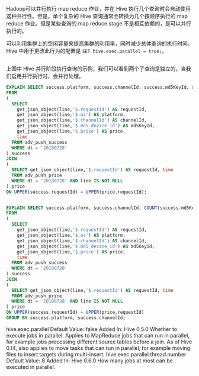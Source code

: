 

Hadoop可以并行执行 map reduce 作业，并在 Hive 执行几个查询时会自动使用这种并行性。但是，单个复杂的 Hive 查询通常会转换为几个按顺序执行的 map reduce 作业。但是某些查询的 map reduce stage 不是相互依赖的，是可以并行执行的。

可以利用集群上的空闲容量来提高集群的利用率，同时减少总体查询的执行时间。Hive 中用于更改此行为的配置是 `SET hive.exec.parallel = true;`。

![]()

上图中 Hive 并行阶段执行查询的示例，我们可以看到两个子查询是独立的，当我们启用并行执行时，会并行处理。

```sql
EXPLAIN SELECT success.platform, success.channelId, success.md5KeyId, success.price, success.time AS success_time, price.time AS price_time
FROM
(
  SELECT
    get_json_object(line,'$.requestId') AS requestId,
    get_json_object(line,'$.os') AS platform,
    get_json_object(line,'$.channelId') AS channelId,
    get_json_object(line,'$.md5_device_id') AS md5KeyId,
    get_json_object(line,'$.price') AS price,
    time
  FROM adv_push_success
  WHERE dt = '20180728'
) success
JOIN
(
  SELECT get_json_object(line,'$.requestId') AS requestId, time
  FROM adv_push_price
  WHERE dt = '20180728' AND line IS NOT NULL
) price
ON UPPER(success.requestId) = UPPER(price.requestId);


EXPLAIN SELECT success.platform, success.channelId, COUNT(success.md5KeyId)
FROM
(
  SELECT
    get_json_object(line,'$.requestId') AS requestId,
    get_json_object(line,'$.os') AS platform,
    get_json_object(line,'$.channelId') AS channelId,
    get_json_object(line,'$.md5_device_id') AS md5KeyId,
    get_json_object(line,'$.price') AS price,
    time
  FROM adv_push_success
  WHERE dt = '20180728'
) success
JOIN
(
  SELECT get_json_object(line,'$.requestId') AS requestId, time
  FROM adv_push_price
  WHERE dt = '20180728' AND line IS NOT NULL
) price
ON UPPER(success.requestId) = UPPER(price.requestId)
GROUP BY success.platform, success.channelId;
```



hive.exec.parallel
Default Value: false
Added In: Hive 0.5.0
Whether to execute jobs in parallel.  Applies to MapReduce jobs that can run in parallel, for example jobs processing different source tables before a join.  As of Hive 0.14, also applies to move tasks that can run in parallel, for example moving files to insert targets during multi-insert.
hive.exec.parallel.thread.number
Default Value: 8
Added In: Hive 0.6.0
How many jobs at most can be executed in parallel.
